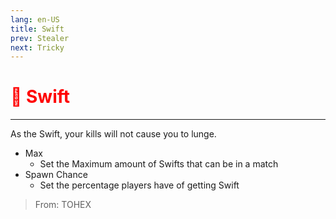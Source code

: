 ```yaml
---
lang: en-US
title: Swift
prev: Stealer
next: Tricky
---
```


# <font color=red>🏃 <b>Swift</b></font> <Badge text="Impostor" type="tip" vertical="middle"/>
---

As the Swift, your kills will not cause you to lunge.
* Max
  * Set the Maximum amount of Swifts that can be in a match
* Spawn Chance
  * Set the percentage players have of getting Swift

> From: TOHEX